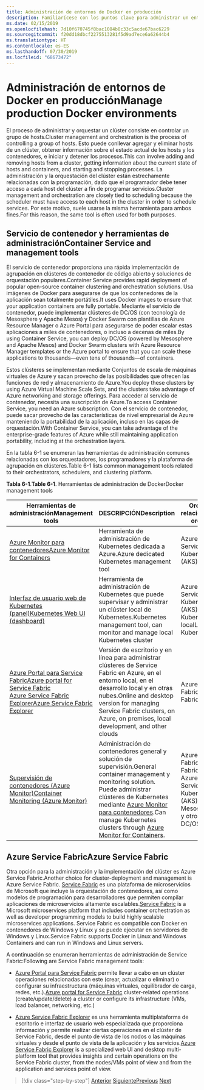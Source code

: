 ```yaml
---
title: Administración de entornos de Docker en producción
description: Familiarícese con los puntos clave para administrar un entorno de producción basado en contenedores.
ms.date: 02/15/2019
ms.openlocfilehash: 7d10f670745f8bac1084b8c33c5acde67bac6229
ms.sourcegitcommit: f20dd18dbcf2275513281f5d9ad7ece6a62644b4
ms.translationtype: HT
ms.contentlocale: es-ES
ms.lasthandoff: 07/30/2019
ms.locfileid: "68673472"
---
```

# <a name="manage-production-docker-environments"></a><span data-ttu-id="61d10-103">Administración de entornos de Docker en producción</span><span class="sxs-lookup"><span data-stu-id="61d10-103">Manage production Docker environments</span></span>

<span data-ttu-id="61d10-104">El proceso de administrar y orquestar un clúster consiste en controlar un grupo de hosts.</span><span class="sxs-lookup"><span data-stu-id="61d10-104">Cluster management and orchestration is the process of controlling a group of hosts.</span></span> <span data-ttu-id="61d10-105">Esto puede conllevar agregar y eliminar hosts de un clúster, obtener información sobre el estado actual de los hosts y los contenedores, e iniciar y detener los procesos.</span><span class="sxs-lookup"><span data-stu-id="61d10-105">This can involve adding and removing hosts from a cluster, getting information about the current state of hosts and containers, and starting and stopping processes.</span></span> <span data-ttu-id="61d10-106">La administración y la orquestación del clúster están estrechamente relacionadas con la programación, dado que el programador debe tener acceso a cada host del clúster a fin de programar servicios.</span><span class="sxs-lookup"><span data-stu-id="61d10-106">Cluster management and orchestration are closely tied to scheduling because the scheduler must have access to each host in the cluster in order to schedule services.</span></span> <span data-ttu-id="61d10-107">Por este motivo, suele usarse la misma herramienta para ambos fines.</span><span class="sxs-lookup"><span data-stu-id="61d10-107">For this reason, the same tool is often used for both purposes.</span></span>

## <a name="container-service-and-management-tools"></a><span data-ttu-id="61d10-108">Servicio de contenedor y herramientas de administración</span><span class="sxs-lookup"><span data-stu-id="61d10-108">Container Service and management tools</span></span>

<span data-ttu-id="61d10-109">El servicio de contenedor proporciona una rápida implementación de agrupación en clústeres de contenedor de código abierto y soluciones de orquestación populares.</span><span class="sxs-lookup"><span data-stu-id="61d10-109">Container Service provides rapid deployment of popular open-source container clustering and orchestration solutions.</span></span> <span data-ttu-id="61d10-110">Usa imágenes de Docker para asegurarse de que los contenedores de la aplicación sean totalmente portátiles.</span><span class="sxs-lookup"><span data-stu-id="61d10-110">It uses Docker images to ensure that your application containers are fully portable.</span></span> <span data-ttu-id="61d10-111">Mediante el servicio de contenedor, puede implementar clústeres de DC/OS (con tecnología de Mesosphere y Apache Mesos) y Docker Swarm con plantillas de Azure Resource Manager o Azure Portal para asegurarse de poder escalar estas aplicaciones a miles de contenedores, o incluso a decenas de miles.</span><span class="sxs-lookup"><span data-stu-id="61d10-111">By using Container Service, you can deploy DC/OS (powered by Mesosphere and Apache Mesos) and Docker Swarm clusters with Azure Resource Manager templates or the Azure portal to ensure that you can scale these applications to thousands—even tens of thousands—of containers.</span></span>

<span data-ttu-id="61d10-112">Estos clústeres se implementan mediante Conjuntos de escala de máquinas virtuales de Azure y sacan provecho de las posibilidades que ofrecen las funciones de red y almacenamiento de Azure.</span><span class="sxs-lookup"><span data-stu-id="61d10-112">You deploy these clusters by using Azure Virtual Machine Scale Sets, and the clusters take advantage of Azure networking and storage offerings.</span></span> <span data-ttu-id="61d10-113">Para acceder al servicio de contenedor, necesita una suscripción de Azure.</span><span class="sxs-lookup"><span data-stu-id="61d10-113">To access Container Service, you need an Azure subscription.</span></span> <span data-ttu-id="61d10-114">Con el servicio de contenedor, puede sacar provecho de las características de nivel empresarial de Azure manteniendo la portabilidad de la aplicación, incluso en las capas de orquestación.</span><span class="sxs-lookup"><span data-stu-id="61d10-114">With Container Service, you can take advantage of the enterprise-grade features of Azure while still maintaining application portability, including at the orchestration layers.</span></span>

<span data-ttu-id="61d10-115">En la tabla 6-1 se enumeran las herramientas de administración comunes relacionadas con los orquestadores, los programadores y la plataforma de agrupación en clústeres.</span><span class="sxs-lookup"><span data-stu-id="61d10-115">Table 6-1 lists common management tools related to their orchestrators, schedulers, and clustering platform.</span></span>

<span data-ttu-id="61d10-116">**Tabla 6-1**.</span><span class="sxs-lookup"><span data-stu-id="61d10-116">**Table 6-1**.</span></span> <span data-ttu-id="61d10-117">Herramientas de administración de Docker</span><span class="sxs-lookup"><span data-stu-id="61d10-117">Docker management tools</span></span>

| <span data-ttu-id="61d10-118">Herramientas de administración</span><span class="sxs-lookup"><span data-stu-id="61d10-118">Management tools</span></span> | <span data-ttu-id="61d10-119">DESCRIPCIÓN</span><span class="sxs-lookup"><span data-stu-id="61d10-119">Description</span></span> | <span data-ttu-id="61d10-120">Orquestadores relacionados</span><span class="sxs-lookup"><span data-stu-id="61d10-120">Related orchestrators</span></span> |
|------------------|-------------|-----------------------|
| [<span data-ttu-id="61d10-121">Azure Monitor para contenedores</span><span class="sxs-lookup"><span data-stu-id="61d10-121">Azure Monitor for Containers</span></span>](https://docs.microsoft.com/azure/monitoring/monitoring-container-insights-overview) | <span data-ttu-id="61d10-122">Herramienta de administración de Kubernetes dedicada a Azure.</span><span class="sxs-lookup"><span data-stu-id="61d10-122">Azure dedicated Kubernetes management tool</span></span> | <span data-ttu-id="61d10-123">Azure Kubernetes Services (AKS)</span><span class="sxs-lookup"><span data-stu-id="61d10-123">Azure Kubernetes Services (AKS)</span></span> |
| [<span data-ttu-id="61d10-124">Interfaz de usuario web de Kubernetes (panel)</span><span class="sxs-lookup"><span data-stu-id="61d10-124">Kubernetes Web UI (dashboard)</span></span>](https://kubernetes.io/docs/tasks/access-application-cluster/web-ui-dashboard/) | <span data-ttu-id="61d10-125">Herramienta de administración de Kubernetes que puede supervisar y administrar un clúster local de Kubernetes.</span><span class="sxs-lookup"><span data-stu-id="61d10-125">Kubernetes management tool, can monitor and manage local Kubernetes cluster</span></span> | <span data-ttu-id="61d10-126">Azure Kubernetes Service (AKS)</span><span class="sxs-lookup"><span data-stu-id="61d10-126">Azure Kubernetes Service (AKS)</span></span><br/><span data-ttu-id="61d10-127">Kubernetes local</span><span class="sxs-lookup"><span data-stu-id="61d10-127">Local Kubernetes</span></span> |
| [<span data-ttu-id="61d10-128">Azure Portal para Service Fabric</span><span class="sxs-lookup"><span data-stu-id="61d10-128">Azure portal for Service Fabric</span></span>](https://docs.microsoft.com/azure/service-fabric/service-fabric-cluster-creation-via-portal)<br/>[<span data-ttu-id="61d10-129">Azure Service Fabric Explorer</span><span class="sxs-lookup"><span data-stu-id="61d10-129">Azure Service Fabric Explorer</span></span>](https://docs.microsoft.com/azure/service-fabric/service-fabric-visualizing-your-cluster) | <span data-ttu-id="61d10-130">Versión de escritorio y en línea para administrar clústeres de Service Fabric en Azure, en el entorno local, en el desarrollo local y en otras nubes.</span><span class="sxs-lookup"><span data-stu-id="61d10-130">Online and desktop version for managing Service Fabric clusters, on Azure, on premises, local development, and other clouds</span></span> | <span data-ttu-id="61d10-131">Azure Service Fabric</span><span class="sxs-lookup"><span data-stu-id="61d10-131">Azure Service Fabric</span></span> |
| [<span data-ttu-id="61d10-132">Supervisión de contenedores (Azure Monitor)</span><span class="sxs-lookup"><span data-stu-id="61d10-132">Container Monitoring (Azure Monitor)</span></span>](https://docs.microsoft.com/azure/azure-monitor/insights/containers) | <span data-ttu-id="61d10-133">Administración de contenedores general y solución de supervisión.</span><span class="sxs-lookup"><span data-stu-id="61d10-133">General container management y monitoring solution.</span></span> <span data-ttu-id="61d10-134">Puede administrar clústeres de Kubernetes mediante [Azure Monitor para contenedores](https://docs.microsoft.com/azure/monitoring/monitoring-container-insights-overview).</span><span class="sxs-lookup"><span data-stu-id="61d10-134">Can manage Kubernetes clusters through [Azure Monitor for Containers](https://docs.microsoft.com/azure/monitoring/monitoring-container-insights-overview).</span></span> | <span data-ttu-id="61d10-135">Azure Service Fabric</span><span class="sxs-lookup"><span data-stu-id="61d10-135">Azure Service Fabric</span></span><br/><span data-ttu-id="61d10-136">Azure Kubernetes Service (AKS)</span><span class="sxs-lookup"><span data-stu-id="61d10-136">Azure Kubernetes Service (AKS)</span></span><br/><span data-ttu-id="61d10-137">Mesosphere DC/OS y otros</span><span class="sxs-lookup"><span data-stu-id="61d10-137">Mesosphere DC/OS and others.</span></span> |

## <a name="azure-service-fabric"></a><span data-ttu-id="61d10-138">Azure Service Fabric</span><span class="sxs-lookup"><span data-stu-id="61d10-138">Azure Service Fabric</span></span>

<span data-ttu-id="61d10-139">Otra opción para la administración y la implementación del clúster es Azure Service Fabric.</span><span class="sxs-lookup"><span data-stu-id="61d10-139">Another choice for cluster-deployment and management is Azure Service Fabric.</span></span> <span data-ttu-id="61d10-140">[Service Fabric](https://azure.microsoft.com/services/service-fabric/) es una plataforma de microservicios de Microsoft que incluye la orquestación de contenedores, así como modelos de programación para desarrolladores que permiten compilar aplicaciones de microservicios altamente escalables.</span><span class="sxs-lookup"><span data-stu-id="61d10-140">[Service Fabric](https://azure.microsoft.com/services/service-fabric/) is a Microsoft microservices platform that includes container orchestration as well as developer programming models to build highly scalable microservices applications.</span></span> <span data-ttu-id="61d10-141">Service Fabric es compatible con Docker en contenedores de Windows y Linux y se puede ejecutar en servidores de Windows y Linux.</span><span class="sxs-lookup"><span data-stu-id="61d10-141">Service Fabric supports Docker in Linux and Windows Containers and can run in Windows and Linux servers.</span></span>

<span data-ttu-id="61d10-142">A continuación se enumeran herramientas de administración de Service Fabric:</span><span class="sxs-lookup"><span data-stu-id="61d10-142">Following are Service Fabric management tools:</span></span>

- <span data-ttu-id="61d10-143">[Azure Portal para Service Fabric](https://docs.microsoft.com/azure/service-fabric/service-fabric-cluster-creation-via-portal) permite llevar a cabo en un clúster operaciones relacionadas con este (crear, actualizar o eliminar) o configurar su infraestructura (máquinas virtuales, equilibrador de carga, redes, etc.).</span><span class="sxs-lookup"><span data-stu-id="61d10-143">[Azure portal for Service Fabric](https://docs.microsoft.com/azure/service-fabric/service-fabric-cluster-creation-via-portal) cluster-related operations (create/update/delete) a cluster or configure its infrastructure (VMs, load balancer, networking, etc.)</span></span>

- <span data-ttu-id="61d10-144">[Azure Service Fabric Explorer](https://docs.microsoft.com/azure/service-fabric/service-fabric-visualizing-your-cluster) es una herramienta multiplataforma de escritorio e interfaz de usuario web especializada que proporciona información y permite realizar ciertas operaciones en el clúster de Service Fabric, desde el punto de vista de los nodos o las máquinas virtuales y desde el punto de vista de la aplicación y los servicios.</span><span class="sxs-lookup"><span data-stu-id="61d10-144">[Azure Service Fabric Explorer](https://docs.microsoft.com/azure/service-fabric/service-fabric-visualizing-your-cluster) is a specialized web UI and desktop multi-platform tool that provides insights and certain operations on the Service Fabric cluster, from the nodes/VMs point of view and from the application and services point of view.</span></span>

>[!div class="step-by-step"]
><span data-ttu-id="61d10-145">[Anterior](run-microservices-based-applications-in-production.md)
>[Siguiente](monitor-containerized-application-services.md)</span><span class="sxs-lookup"><span data-stu-id="61d10-145">[Previous](run-microservices-based-applications-in-production.md)
[Next](monitor-containerized-application-services.md)</span></span>
